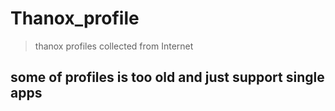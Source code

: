 # Thanox_profile
> thanox profiles collected from Internet

## some of profiles is too old and just support single apps